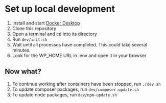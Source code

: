 # Set up local development

1. Install and start [Docker Desktop](https://www.docker.com/products/docker-desktop)
1. Clone this repository
1. Open a terminal and cd into its directory
1. Run `dev/init.sh`
1. Wait until all processes have completed. This could take several minutes.
1. Look for the WP_HOME URL in .env and open it in your browser

## Now what?

1. To continue working after containers have been stopped, run `./dev.sh`
1. To update composer packages, run `dev/composer.update.sh`
1. To update node packages, run `dev/npm-update.sh`
